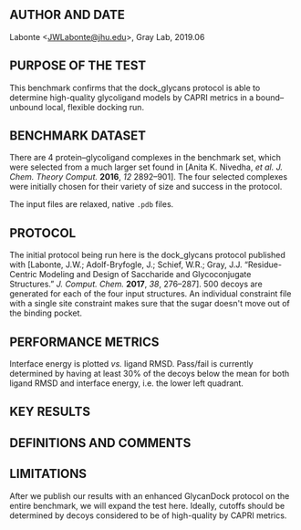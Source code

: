 ## AUTHOR AND DATE
Labonte &lt;JWLabonte@jhu.edu&gt;, Gray Lab, 2019.06

## PURPOSE OF THE TEST
This benchmark confirms that the dock_glycans protocol is able to determine high-quality glycoligand models by CAPRI metrics in a bound&ndash;unbound local, flexible docking run.

## BENCHMARK DATASET
There are 4 protein&ndash;glycoligand complexes in the benchmark set, which were selected from a much larger set found in [Anita K. Nivedha, <i>et al.</i> <cite>J. Chem. Theory Comput.</cite> <b>2016</b>, <i>12</i> 2892&ndash;901]. The four selected complexes were initially chosen for their variety of size and success in the protocol. 

The input files are relaxed, native <code>.pdb</code> files.

## PROTOCOL
The initial protocol being run here is the dock_glycans protocol published with [Labonte, J.W.; Adolf-Bryfogle, J.; Schief, W.R.; Gray, J.J. “Residue-Centric Modeling and Design of Saccharide and Glycoconjugate Structures.” <cite>J. Comput. Chem.</cite> <b>2017</b>, <i>38</i>, 276–287]. 500 decoys are generated for each of the four input structures. An individual constraint file with a single site constraint makes sure that the sugar doesn't move out of the binding pocket. 

## PERFORMANCE METRICS
Interface energy is plotted <i>vs.</i> ligand RMSD. Pass/fail is currently determined by having at least 30% of the decoys below the mean for both ligand RMSD and interface energy, i.e. the lower left quadrant. 

## KEY RESULTS

## DEFINITIONS AND COMMENTS

## LIMITATIONS
After we publish our results with an enhanced GlycanDock protocol on the entire benchmark, we will expand the test here. Ideally, cutoffs should be determined by decoys considered to be of high-quality by CAPRI metrics.
